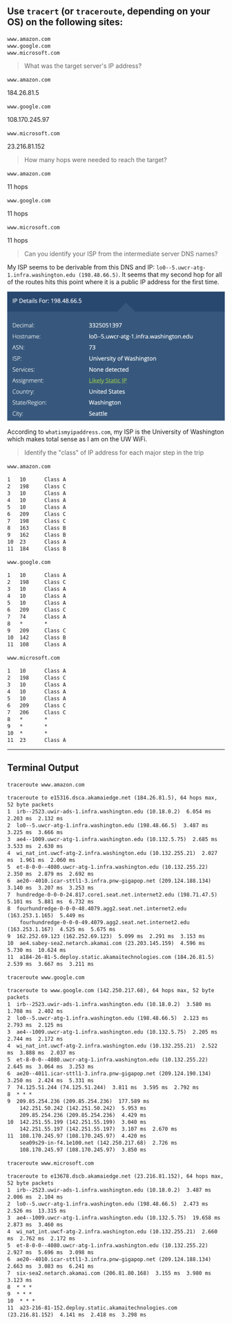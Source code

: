 <!-- space for the script -->

## Use `tracert` (or `traceroute`, depending on your OS) on the following sites:
    www.amazon.com
    www.google.com
    www.microsoft.com

>What was the target server's IP address?

`www.amazon.com`
    
184.26.81.5

`www.google.com`

108.170.245.97

`www.microsoft.com`

 23.216.81.152

> How many hops were needed to reach the target?

`www.amazon.com`
    
11 hops

`www.google.com`

11 hops

`www.microsoft.com`

11 hops


> Can you identify your ISP from the intermediate server DNS names?

My ISP seems to be derivable from this DNS and IP: `lo0--5.uwcr-atg-1.infra.washington.edu (198.48.66.5)`. It seems that my second hop for all of the routes hits this point where it is a public IP address for the first time. 

![whatismyipaddress.com image](../img/isp.png)

According to `whatismyipaddress.com`, my ISP is the University of Washington which makes total sense as I am on the UW WiFi. 

> Identify the "class" of IP address for each major step in the trip

`www.amazon.com`

    1   10      Class A
    2   198     Class C
    3   10      Class A
    4   10      Class A
    5   10      Class A
    6   209     Class C
    7   198     Class C
    8   163     Class B
    9   162     Class B   
    10  23      Class A  
    11  184     Class B 

`www.google.com`

    1   10      Class A
    2   198     Class C
    3   10      Class A
    4   10      Class A
    5   10      Class A
    6   209     Class C
    7   74      Class A
    8   *       *
    9   209     Class C
    10  142     Class B
    11  108     Class A

`www.microsoft.com`

    1   10      Class A
    2   198     Class C
    3   10      Class A
    4   10      Class A
    5   10      Class A
    6   209     Class C
    7   206     Class C
    8   *       * 
    9   *       * 
    10  *       *
    11  23      Class A

---
## Terminal Output

`traceroute www.amazon.com`

    traceroute to e15316.dsca.akamaiedge.net (184.26.81.5), 64 hops max, 52 byte packets
    1  irb--2523.uwir-ads-1.infra.washington.edu (10.18.0.2)  6.054 ms  2.203 ms  2.132 ms
    2  lo0--5.uwcr-atg-1.infra.washington.edu (198.48.66.5)  3.487 ms  3.225 ms  3.666 ms
    3  ae4--1009.uwcr-atg-1.infra.washington.edu (10.132.5.75)  2.685 ms  3.533 ms  2.630 ms
    4  wi_nat_int.uwcf-atg-2.infra.washington.edu (10.132.255.21)  2.027 ms  1.961 ms  2.060 ms
    5  et-8-0-0--4080.uwcr-atg-1.infra.washington.edu (10.132.255.22)  2.350 ms  2.879 ms  2.692 ms
    6  ae20--4010.icar-sttl1-3.infra.pnw-gigapop.net (209.124.188.134)  3.140 ms  3.207 ms  3.253 ms
    7  hundredge-0-0-0-24.817.core1.seat.net.internet2.edu (198.71.47.5)  5.101 ms  5.881 ms  6.732 ms
    8  fourhundredge-0-0-0-48.4079.agg2.seat.net.internet2.edu (163.253.1.165)  5.449 ms
        fourhundredge-0-0-0-49.4079.agg2.seat.net.internet2.edu (163.253.1.167)  4.525 ms  5.675 ms
    9  162.252.69.123 (162.252.69.123)  5.099 ms  2.291 ms  3.153 ms
    10  ae4.sabey-sea2.netarch.akamai.com (23.203.145.159)  4.596 ms  5.730 ms  10.624 ms
    11  a184-26-81-5.deploy.static.akamaitechnologies.com (184.26.81.5)  2.539 ms  3.667 ms  3.211 ms

`traceroute www.google.com`

    traceroute to www.google.com (142.250.217.68), 64 hops max, 52 byte packets
    1  irb--2523.uwir-ads-1.infra.washington.edu (10.18.0.2)  3.580 ms  1.708 ms  2.402 ms
    2  lo0--5.uwcr-atg-1.infra.washington.edu (198.48.66.5)  2.123 ms  2.793 ms  2.125 ms
    3  ae4--1009.uwcr-atg-1.infra.washington.edu (10.132.5.75)  2.205 ms  2.744 ms  2.172 ms
    4  wi_nat_int.uwcf-atg-2.infra.washington.edu (10.132.255.21)  2.522 ms  3.888 ms  2.037 ms
    5  et-8-0-0--4080.uwcr-atg-1.infra.washington.edu (10.132.255.22)  2.645 ms  3.064 ms  3.253 ms
    6  ae20--4011.icar-sttl1-3.infra.pnw-gigapop.net (209.124.190.134)  3.250 ms  2.424 ms  5.331 ms
    7  74.125.51.244 (74.125.51.244)  3.811 ms  3.595 ms  2.792 ms
    8  * * *
    9  209.85.254.236 (209.85.254.236)  177.589 ms
        142.251.50.242 (142.251.50.242)  5.953 ms
        209.85.254.236 (209.85.254.236)  4.429 ms
    10  142.251.55.199 (142.251.55.199)  3.040 ms
        142.251.55.197 (142.251.55.197)  3.107 ms  2.670 ms
    11  108.170.245.97 (108.170.245.97)  4.420 ms
        sea09s29-in-f4.1e100.net (142.250.217.68)  2.726 ms
        108.170.245.97 (108.170.245.97)  3.850 ms

`traceroute www.microsoft.com`

    traceroute to e13678.dscb.akamaiedge.net (23.216.81.152), 64 hops max, 52 byte packets
    1  irb--2523.uwir-ads-1.infra.washington.edu (10.18.0.2)  3.487 ms  2.006 ms  2.104 ms
    2  lo0--5.uwcr-atg-1.infra.washington.edu (198.48.66.5)  2.473 ms  2.526 ms  13.315 ms
    3  ae4--1009.uwcr-atg-1.infra.washington.edu (10.132.5.75)  19.658 ms  2.873 ms  3.460 ms
    4  wi_nat_int.uwcf-atg-2.infra.washington.edu (10.132.255.21)  2.660 ms  2.762 ms  2.172 ms
    5  et-8-0-0--4080.uwcr-atg-1.infra.washington.edu (10.132.255.22)  2.927 ms  5.696 ms  3.098 ms
    6  ae20--4010.icar-sttl1-3.infra.pnw-gigapop.net (209.124.188.134)  2.663 ms  3.083 ms  6.241 ms
    7  six-sea2.netarch.akamai.com (206.81.80.168)  3.155 ms  3.980 ms  3.123 ms
    8  * * *
    9  * * *
    10  * * *
    11  a23-216-81-152.deploy.static.akamaitechnologies.com (23.216.81.152)  4.141 ms  2.418 ms  3.298 ms
